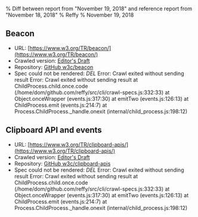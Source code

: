 % Diff between report from "November 19, 2018" and reference report from "November 18, 2018"
% Reffy
% November 19, 2018

## Beacon

- URL: [https://www.w3.org/TR/beacon/](https://www.w3.org/TR/beacon/)
- Crawled version: [Editor's Draft](https://w3c.github.io/beacon/)
- Repository: [GitHub w3c/beacon](https://github.com/w3c/beacon)
- Spec could not be rendered: *DEL* Error: Crawl exited without sending result Error: Crawl exited without sending result
    at ChildProcess.child.once.code (/home/dom/github.com/reffy/src/cli/crawl-specs.js:332:33)
    at Object.onceWrapper (events.js:317:30)
    at emitTwo (events.js:126:13)
    at ChildProcess.emit (events.js:214:7)
    at Process.ChildProcess._handle.onexit (internal/child_process.js:198:12)


## Clipboard API and events

- URL: [https://www.w3.org/TR/clipboard-apis/](https://www.w3.org/TR/clipboard-apis/)
- Crawled version: [Editor's Draft](https://w3c.github.io/clipboard-apis/)
- Repository: [GitHub w3c/clipboard-apis](https://github.com/w3c/clipboard-apis)
- Spec could not be rendered: *DEL* Error: Crawl exited without sending result Error: Crawl exited without sending result
    at ChildProcess.child.once.code (/home/dom/github.com/reffy/src/cli/crawl-specs.js:332:33)
    at Object.onceWrapper (events.js:317:30)
    at emitTwo (events.js:126:13)
    at ChildProcess.emit (events.js:214:7)
    at Process.ChildProcess._handle.onexit (internal/child_process.js:198:12)



